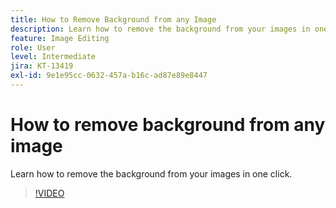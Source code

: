 ```yaml
---
title: How to Remove Background from any Image
description: Learn how to remove the background from your images in one click
feature: Image Editing
role: User
level: Intermediate
jira: KT-13419
exl-id: 9e1e95cc-0632-457a-b16c-ad87e89e8447
---
```

# How to remove background from any image

Learn how to remove the background from your images in one click.

>[!VIDEO](https://video.tv.adobe.com/v/3420220?quality=12&learn=on&hidetitle=true)
